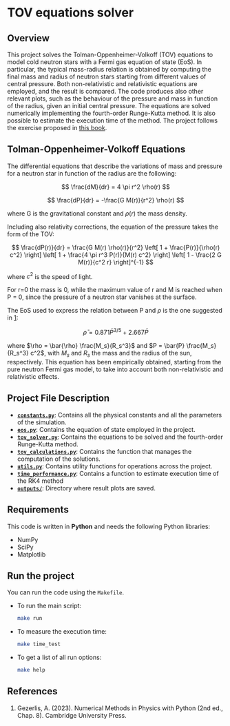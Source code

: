 # TOV equations solver

## Overview

This project solves the Tolman-Oppenheimer-Volkoff (TOV) equations to model cold neutron stars with a Fermi gas equation of state (EoS). In particular, the typical mass-radius relation is obtained by computing the final mass and radius of neutron stars starting from different values of central pressure. Both non-relativistic and relativistic equations are employed, and the result is compared. The code produces also other relevant plots, such as the behaviour of the pressure and mass in function of the radius, given an initial central pressure. The equations are solved numerically implementing the fourth-order Runge-Kutta method. It is also possible to estimate the execution time of the method. The project follows the exercise proposed in [this book](#references).

## Tolman-Oppenheimer-Volkoff Equations

The differential equations that describe the variations of mass and pressure for a neutron star in function of the radius are the following:

$$ \frac{dM}{dr} = 4 \pi r^2 \rho(r)
$$

$$ \frac{dP}{dr} = -\frac{G M(r)}{r^2} \rho(r)
$$

where G is the gravitational constant and $\rho(r)$ the mass density.

Including also relativity corrections, the equation of the pressure takes the form of the TOV: 

$$ \frac{dP(r)}{dr} = \frac{G M(r) \rho(r)}{r^2} \left[ 1 + \frac{P(r)}{\rho(r) c^2} \right] \left[ 1 + \frac{4 \pi r^3 P(r)}{M(r) c^2} \right] \left[ 1 - \frac{2 G M(r)}{c^2 r} \right]^{-1}
$$

where $c^2$ is the speed of light.

For r=0 the mass is 0, while the maximum value of r and M is reached when P = 0, since the pressure of a neutron star vanishes at the surface.

The EoS used to express the relation between P and $\rho$ is the one suggested in [1](#references):

$$ \bar{\rho} = 0.871 \bar{P}^{3/5} + 2.667 \bar{P}
$$

where $\rho = \bar{\rho} \frac{M_s}{R_s^3}$ and $P = \bar{P} \frac{M_s}{R_s^3} c^2$, with $M_s$ and $R_s$ the mass and the radius of the sun, respectively. This equation has been empirically obtained, starting from the pure neutron Fermi gas model, to take into account both non-relativistic and relativistic effects. 

## Project File Description
- **[`constants.py`](./constants.py)**: Contains all the physical constants and all the parameters of the simulation.
- **[`eos.py`](./eos.py)**: Contains the equation of state employed in the project.
- **[`tov_solver.py`](./tov_solver.py)**: Contains the equations to be solved and the fourth-order Runge-Kutta method.
- **[`tov_calculations.py`](./tov_calculations.py)**: Contains the function that manages the computation of the solutions. 
- **[`utils.py`](./utils.py)**: Contains utility functions for operations across the project.
- **[`time_performance.py`](./time_performance.py)**: Contains a function to estimate execution time of the RK4 method
- **[`outputs/`](./outputs)**: Directory where result plots are saved.

## Requirements

This code is written in **Python** and needs the following Python libraries:

- NumPy
- SciPy
- Matplotlib

## Run the project

You can run the code using the `Makefile`. 

- To run the main script:

   ```bash
   make run
   ```
   
- To measure the execution time:

   ```bash
   make time_test
   ```

- To get a list of all run options:

   ```bash
   make help
   ```

## References

1. Gezerlis, A. (2023). Numerical Methods in Physics with Python (2nd ed., Chap. 8). Cambridge University Press.
